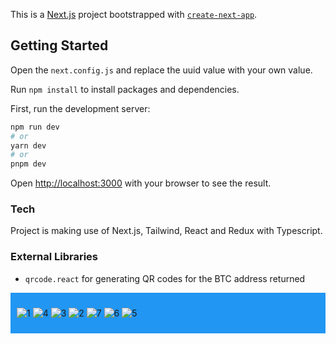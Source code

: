This is a [Next.js](https://nextjs.org/) project bootstrapped with [`create-next-app`](https://github.com/vercel/next.js/tree/canary/packages/create-next-app).

## Getting Started

Open the `next.config.js` and replace the uuid value with your own value.

Run `npm install` to install packages and dependencies.

First, run the development server:

```bash
npm run dev
# or
yarn dev
# or
pnpm dev
```

Open [http://localhost:3000](http://localhost:3000) with your browser to see the result.

### Tech

Project is making use of Next.js, Tailwind, React and Redux with Typescript.

### External Libraries

- `qrcode.react` for generating QR codes for the BTC address returned

<div style=" display: grid;
  grid-template-columns: auto auto auto;
  background-color: #2196F3;
  padding: 10px;">

  ![1](https://github.com/hanielchids/frontend-app/assets/51701270/c0df39eb-661b-405e-9a13-95ea5e12e03d)
  ![4](https://github.com/hanielchids/frontend-app/assets/51701270/0c7a1e6b-edfd-4d72-acda-382eea4755f9)
![3](https://github.com/hanielchids/frontend-app/assets/51701270/b9dd8ff3-29f9-45c9-be8e-b6245afd4274)
![2](https://github.com/hanielchids/frontend-app/assets/51701270/df901e30-8caa-4719-a12b-9d7d7a689ede)
![7](https://github.com/hanielchids/frontend-app/assets/51701270/cfe17eec-2d22-486b-8f75-91411451aea8)
![6](https://github.com/hanielchids/frontend-app/assets/51701270/6b9ed161-a3f2-4120-8355-deb03ce09f09)
![5](https://github.com/hanielchids/frontend-app/assets/51701270/a5427746-d1c3-4b6b-bd3a-e75c3e523183)

  
  
</div>
